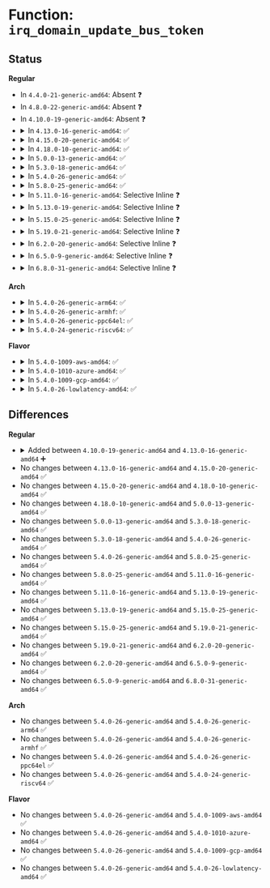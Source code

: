 # Function: <code>irq_domain_update_bus_token</code>

## Status
<b>Regular</b>
<ul>
<li>
In <code>4.4.0-21-generic-amd64</code>: Absent ❓
</li>
<li>
In <code>4.8.0-22-generic-amd64</code>: Absent ❓
</li>
<li>
In <code>4.10.0-19-generic-amd64</code>: Absent ❓
</li>
<li>
<details>
<summary>In <code>4.13.0-16-generic-amd64</code>: ✅</summary>

```c
void irq_domain_update_bus_token(struct irq_domain * domain, enum irq_domain_bus_token bus_token)
```

```json
{
  "name": "irq_domain_update_bus_token",
  "collision_type": "Unique Global",
  "inline_type": "No",
  "funcs": [
    {
      "addr": 18446744071579814512,
      "name": "irq_domain_update_bus_token",
      "external": true,
      "loc": "kernel/irq/irqdomain.c:264",
      "file": "kernel/irq/irqdomain.c",
      "inline": "seen, unknown",
      "caller_inline": [],
      "caller_func": [
        "drivers/pci/msi.c:pci_msi_create_irq_domain",
        "drivers/base/platform-msi.c:platform_msi_create_irq_domain"
      ]
    }
  ],
  "symbols": [
    {
      "addr": 18446744071579814512,
      "name": "irq_domain_update_bus_token",
      "section": ".text",
      "bind": "STB_GLOBAL",
      "size": 132
    }
  ]
}
```
</details>
</li>
<li>
<details>
<summary>In <code>4.15.0-20-generic-amd64</code>: ✅</summary>

```c
void irq_domain_update_bus_token(struct irq_domain * domain, enum irq_domain_bus_token bus_token)
```

```json
{
  "name": "irq_domain_update_bus_token",
  "collision_type": "Unique Global",
  "inline_type": "No",
  "funcs": [
    {
      "addr": 18446744071579849936,
      "name": "irq_domain_update_bus_token",
      "external": true,
      "loc": "kernel/irq/irqdomain.c:265",
      "file": "kernel/irq/irqdomain.c",
      "inline": "seen, unknown",
      "caller_inline": [],
      "caller_func": [
        "drivers/pci/msi.c:pci_msi_create_irq_domain",
        "drivers/base/platform-msi.c:platform_msi_create_irq_domain"
      ]
    }
  ],
  "symbols": [
    {
      "addr": 18446744071579849936,
      "name": "irq_domain_update_bus_token",
      "section": ".text",
      "bind": "STB_GLOBAL",
      "size": 132
    }
  ]
}
```
</details>
</li>
<li>
<details>
<summary>In <code>4.18.0-10-generic-amd64</code>: ✅</summary>

```c
void irq_domain_update_bus_token(struct irq_domain * domain, enum irq_domain_bus_token bus_token)
```

```json
{
  "name": "irq_domain_update_bus_token",
  "collision_type": "Unique Global",
  "inline_type": "No",
  "funcs": [
    {
      "addr": 18446744071579883680,
      "name": "irq_domain_update_bus_token",
      "external": true,
      "loc": "kernel/irq/irqdomain.c:267",
      "file": "kernel/irq/irqdomain.c",
      "inline": "seen, unknown",
      "caller_inline": [],
      "caller_func": [
        "drivers/pci/msi.c:pci_msi_create_irq_domain",
        "drivers/base/platform-msi.c:platform_msi_create_irq_domain"
      ]
    }
  ],
  "symbols": [
    {
      "addr": 18446744071579883680,
      "name": "irq_domain_update_bus_token",
      "section": ".text",
      "bind": "STB_GLOBAL",
      "size": 118
    }
  ]
}
```
</details>
</li>
<li>
<details>
<summary>In <code>5.0.0-13-generic-amd64</code>: ✅</summary>

```c
void irq_domain_update_bus_token(struct irq_domain * domain, enum irq_domain_bus_token bus_token)
```

```json
{
  "name": "irq_domain_update_bus_token",
  "collision_type": "Unique Global",
  "inline_type": "No",
  "funcs": [
    {
      "addr": 18446744071579930736,
      "name": "irq_domain_update_bus_token",
      "external": true,
      "loc": "kernel/irq/irqdomain.c:267",
      "file": "kernel/irq/irqdomain.c",
      "inline": "seen, unknown",
      "caller_inline": [],
      "caller_func": [
        "drivers/pci/msi.c:pci_msi_create_irq_domain",
        "drivers/base/platform-msi.c:platform_msi_create_irq_domain"
      ]
    }
  ],
  "symbols": [
    {
      "addr": 18446744071579930736,
      "name": "irq_domain_update_bus_token",
      "section": ".text",
      "bind": "STB_GLOBAL",
      "size": 118
    }
  ]
}
```
</details>
</li>
<li>
<details>
<summary>In <code>5.3.0-18-generic-amd64</code>: ✅</summary>

```c
void irq_domain_update_bus_token(struct irq_domain * domain, enum irq_domain_bus_token bus_token)
```

```json
{
  "name": "irq_domain_update_bus_token",
  "collision_type": "Unique Global",
  "inline_type": "No",
  "funcs": [
    {
      "addr": 18446744071579969104,
      "name": "irq_domain_update_bus_token",
      "external": true,
      "loc": "kernel/irq/irqdomain.c:267",
      "file": "kernel/irq/irqdomain.c",
      "inline": "seen, unknown",
      "caller_inline": [],
      "caller_func": [
        "drivers/pci/msi.c:pci_msi_create_irq_domain",
        "drivers/base/platform-msi.c:platform_msi_create_irq_domain"
      ]
    }
  ],
  "symbols": [
    {
      "addr": 18446744071579969104,
      "name": "irq_domain_update_bus_token",
      "section": ".text",
      "bind": "STB_GLOBAL",
      "size": 117
    }
  ]
}
```
</details>
</li>
<li>
<details>
<summary>In <code>5.4.0-26-generic-amd64</code>: ✅</summary>

```c
void irq_domain_update_bus_token(struct irq_domain * domain, enum irq_domain_bus_token bus_token)
```

```json
{
  "name": "irq_domain_update_bus_token",
  "collision_type": "Unique Global",
  "inline_type": "No",
  "funcs": [
    {
      "addr": 18446744071580018912,
      "name": "irq_domain_update_bus_token",
      "external": true,
      "loc": "kernel/irq/irqdomain.c:269",
      "file": "kernel/irq/irqdomain.c",
      "inline": "seen, unknown",
      "caller_inline": [],
      "caller_func": [
        "drivers/pci/msi.c:pci_msi_create_irq_domain",
        "drivers/base/platform-msi.c:platform_msi_create_irq_domain"
      ]
    }
  ],
  "symbols": [
    {
      "addr": 18446744071580018912,
      "name": "irq_domain_update_bus_token",
      "section": ".text",
      "bind": "STB_GLOBAL",
      "size": 117
    }
  ]
}
```
</details>
</li>
<li>
<details>
<summary>In <code>5.8.0-25-generic-amd64</code>: ✅</summary>

```c
void irq_domain_update_bus_token(struct irq_domain * domain, enum irq_domain_bus_token bus_token)
```

```json
{
  "name": "irq_domain_update_bus_token",
  "collision_type": "Unique Global",
  "inline_type": "No",
  "funcs": [
    {
      "addr": 18446744071580069328,
      "name": "irq_domain_update_bus_token",
      "external": true,
      "loc": "kernel/irq/irqdomain.c:254",
      "file": "kernel/irq/irqdomain.c",
      "inline": "seen, unknown",
      "caller_inline": [],
      "caller_func": [
        "drivers/pci/msi.c:pci_msi_create_irq_domain",
        "drivers/pci/controller/dwc/pcie-designware-host.c:dw_pcie_allocate_domains",
        "drivers/base/platform-msi.c:platform_msi_create_irq_domain"
      ]
    }
  ],
  "symbols": [
    {
      "addr": 18446744071580069328,
      "name": "irq_domain_update_bus_token",
      "section": ".text",
      "bind": "STB_GLOBAL",
      "size": 117
    }
  ]
}
```
</details>
</li>
<li>
<details>
<summary>In <code>5.11.0-16-generic-amd64</code>: Selective Inline ❓</summary>

```c
void irq_domain_update_bus_token(struct irq_domain * domain, enum irq_domain_bus_token bus_token)
```

```json
{
  "name": "irq_domain_update_bus_token",
  "collision_type": "Unique Global",
  "inline_type": "Selective",
  "funcs": [
    {
      "addr": 18446744071580046688,
      "name": "irq_domain_update_bus_token",
      "external": true,
      "loc": "kernel/irq/irqdomain.c:263",
      "file": "kernel/irq/irqdomain.c",
      "inline": "not declared, inlined",
      "caller_inline": [],
      "caller_func": [
        "drivers/pci/msi.c:pci_msi_create_irq_domain",
        "drivers/pci/controller/dwc/pcie-designware-host.c:dw_pcie_allocate_domains",
        "drivers/base/platform-msi.c:platform_msi_create_irq_domain"
      ]
    }
  ],
  "symbols": [
    {
      "addr": 18446744071580046688,
      "name": "irq_domain_update_bus_token",
      "section": ".text",
      "bind": "STB_GLOBAL",
      "size": 117
    }
  ]
}
```
</details>
</li>
<li>
<details>
<summary>In <code>5.13.0-19-generic-amd64</code>: Selective Inline ❓</summary>

```c
void irq_domain_update_bus_token(struct irq_domain * domain, enum irq_domain_bus_token bus_token)
```

```json
{
  "name": "irq_domain_update_bus_token",
  "collision_type": "Unique Global",
  "inline_type": "Selective",
  "funcs": [
    {
      "addr": 18446744071580047408,
      "name": "irq_domain_update_bus_token",
      "external": true,
      "loc": "kernel/irq/irqdomain.c:265",
      "file": "kernel/irq/irqdomain.c",
      "inline": "not declared, inlined",
      "caller_inline": [],
      "caller_func": [
        "drivers/pci/msi.c:pci_msi_create_irq_domain",
        "drivers/pci/controller/dwc/pcie-designware-host.c:dw_pcie_allocate_domains",
        "drivers/base/platform-msi.c:platform_msi_create_irq_domain"
      ]
    }
  ],
  "symbols": [
    {
      "addr": 18446744071580047408,
      "name": "irq_domain_update_bus_token",
      "section": ".text",
      "bind": "STB_GLOBAL",
      "size": 117
    }
  ]
}
```
</details>
</li>
<li>
<details>
<summary>In <code>5.15.0-25-generic-amd64</code>: Selective Inline ❓</summary>

```c
void irq_domain_update_bus_token(struct irq_domain * domain, enum irq_domain_bus_token bus_token)
```

```json
{
  "name": "irq_domain_update_bus_token",
  "collision_type": "Unique Global",
  "inline_type": "Selective",
  "funcs": [
    {
      "addr": 18446744071580180416,
      "name": "irq_domain_update_bus_token",
      "external": true,
      "loc": "kernel/irq/irqdomain.c:275",
      "file": "kernel/irq/irqdomain.c",
      "inline": "not declared, inlined",
      "caller_inline": [],
      "caller_func": [
        "drivers/pci/msi.c:pci_msi_create_irq_domain",
        "drivers/pci/controller/dwc/pcie-designware-host.c:dw_pcie_allocate_domains",
        "drivers/base/platform-msi.c:platform_msi_create_irq_domain"
      ]
    }
  ],
  "symbols": [
    {
      "addr": 18446744071580180416,
      "name": "irq_domain_update_bus_token",
      "section": ".text",
      "bind": "STB_GLOBAL",
      "size": 117
    }
  ]
}
```
</details>
</li>
<li>
<details>
<summary>In <code>5.19.0-21-generic-amd64</code>: Selective Inline ❓</summary>

```c
void irq_domain_update_bus_token(struct irq_domain * domain, enum irq_domain_bus_token bus_token)
```

```json
{
  "name": "irq_domain_update_bus_token",
  "collision_type": "Unique Global",
  "inline_type": "Selective",
  "funcs": [
    {
      "addr": 18446744071580328496,
      "name": "irq_domain_update_bus_token",
      "external": true,
      "loc": "kernel/irq/irqdomain.c:275",
      "file": "kernel/irq/irqdomain.c",
      "inline": "not declared, inlined",
      "caller_inline": [],
      "caller_func": [
        "drivers/gpio/gpio-crystalcove.c:crystalcove_gpio_probe",
        "drivers/pci/msi/irqdomain.c:pci_msi_create_irq_domain",
        "drivers/pci/controller/dwc/pcie-designware-host.c:dw_pcie_allocate_domains",
        "drivers/base/platform-msi.c:platform_msi_create_irq_domain",
        "drivers/mfd/intel_soc_pmic_core.c:intel_soc_pmic_i2c_probe"
      ]
    }
  ],
  "symbols": [
    {
      "addr": 18446744071580328496,
      "name": "irq_domain_update_bus_token",
      "section": ".text",
      "bind": "STB_GLOBAL",
      "size": 145
    }
  ]
}
```
</details>
</li>
<li>
<details>
<summary>In <code>6.2.0-20-generic-amd64</code>: Selective Inline ❓</summary>

```c
void irq_domain_update_bus_token(struct irq_domain * domain, enum irq_domain_bus_token bus_token)
```

```json
{
  "name": "irq_domain_update_bus_token",
  "collision_type": "Unique Global",
  "inline_type": "Selective",
  "funcs": [
    {
      "addr": 18446744071580544240,
      "name": "irq_domain_update_bus_token",
      "external": true,
      "loc": "kernel/irq/irqdomain.c:299",
      "file": "kernel/irq/irqdomain.c",
      "inline": "not declared, inlined",
      "caller_inline": [],
      "caller_func": [
        "kernel/irq/msi.c:__msi_create_irq_domain",
        "drivers/gpio/gpio-crystalcove.c:crystalcove_gpio_probe",
        "drivers/pci/controller/dwc/pcie-designware-host.c:dw_pcie_allocate_domains",
        "drivers/iommu/amd/iommu.c:amd_iommu_create_irq_domain",
        "drivers/iommu/intel/irq_remapping.c:intel_setup_irq_remapping",
        "drivers/base/platform-msi.c:platform_msi_create_irq_domain",
        "drivers/mfd/intel_soc_pmic_crc.c:crystal_cove_i2c_probe"
      ]
    }
  ],
  "symbols": [
    {
      "addr": 18446744071580544240,
      "name": "irq_domain_update_bus_token",
      "section": ".text",
      "bind": "STB_GLOBAL",
      "size": 145
    }
  ]
}
```
</details>
</li>
<li>
<details>
<summary>In <code>6.5.0-9-generic-amd64</code>: Selective Inline ❓</summary>

```c
void irq_domain_update_bus_token(struct irq_domain * domain, enum irq_domain_bus_token bus_token)
```

```json
{
  "name": "irq_domain_update_bus_token",
  "collision_type": "Unique Global",
  "inline_type": "Selective",
  "funcs": [
    {
      "addr": 18446744071580617536,
      "name": "irq_domain_update_bus_token",
      "external": true,
      "loc": "kernel/irq/irqdomain.c:306",
      "file": "kernel/irq/irqdomain.c",
      "inline": "not declared, inlined",
      "caller_inline": [],
      "caller_func": [
        "kernel/irq/msi.c:__msi_create_irq_domain",
        "drivers/gpio/gpio-crystalcove.c:crystalcove_gpio_probe",
        "drivers/pci/controller/dwc/pcie-designware-host.c:dw_pcie_allocate_domains",
        "drivers/iommu/amd/iommu.c:amd_iommu_create_irq_domain",
        "drivers/iommu/intel/irq_remapping.c:intel_setup_irq_remapping",
        "drivers/base/platform-msi.c:platform_msi_create_irq_domain",
        "drivers/mfd/intel_soc_pmic_crc.c:crystal_cove_i2c_probe"
      ]
    }
  ],
  "symbols": [
    {
      "addr": 18446744071580617536,
      "name": "irq_domain_update_bus_token",
      "section": ".text",
      "bind": "STB_GLOBAL",
      "size": 145
    }
  ]
}
```
</details>
</li>
<li>
<details>
<summary>In <code>6.8.0-31-generic-amd64</code>: Selective Inline ❓</summary>

```c
void irq_domain_update_bus_token(struct irq_domain * domain, enum irq_domain_bus_token bus_token)
```

```json
{
  "name": "irq_domain_update_bus_token",
  "collision_type": "Unique Global",
  "inline_type": "Selective",
  "funcs": [
    {
      "addr": 18446744071580682432,
      "name": "irq_domain_update_bus_token",
      "external": true,
      "loc": "kernel/irq/irqdomain.c:306",
      "file": "kernel/irq/irqdomain.c",
      "inline": "not declared, inlined",
      "caller_inline": [],
      "caller_func": [
        "kernel/irq/msi.c:__msi_create_irq_domain",
        "drivers/gpio/gpio-crystalcove.c:crystalcove_gpio_probe",
        "drivers/pci/controller/dwc/pcie-designware-host.c:dw_pcie_allocate_domains",
        "drivers/iommu/amd/iommu.c:amd_iommu_create_irq_domain",
        "drivers/iommu/intel/irq_remapping.c:intel_setup_irq_remapping",
        "drivers/base/platform-msi.c:platform_msi_create_irq_domain",
        "drivers/mfd/intel_soc_pmic_crc.c:crystal_cove_i2c_probe"
      ]
    }
  ],
  "symbols": [
    {
      "addr": 18446744071580682432,
      "name": "irq_domain_update_bus_token",
      "section": ".text",
      "bind": "STB_GLOBAL",
      "size": 145
    }
  ]
}
```
</details>
</li>
</ul>
<b>Arch</b>
<ul>
<li>
<details>
<summary>In <code>5.4.0-26-generic-arm64</code>: ✅</summary>

```c
void irq_domain_update_bus_token(struct irq_domain * domain, enum irq_domain_bus_token bus_token)
```

```json
{
  "name": "irq_domain_update_bus_token",
  "collision_type": "Unique Global",
  "inline_type": "No",
  "funcs": [
    {
      "addr": 18446603336491221552,
      "name": "irq_domain_update_bus_token",
      "external": true,
      "loc": "kernel/irq/irqdomain.c:269",
      "file": "kernel/irq/irqdomain.c",
      "inline": "seen, unknown",
      "caller_inline": [],
      "caller_func": [
        "drivers/irqchip/irq-gic-v2m.c:gicv2m_allocate_domains",
        "drivers/irqchip/irq-gic-v3.c:gic_init_bases",
        "drivers/irqchip/irq-gic-v3-mbi.c:mbi_init",
        "drivers/irqchip/irq-gic-v3-its.c:its_probe_one",
        "drivers/irqchip/irq-mvebu-sei.c:mvebu_sei_probe",
        "drivers/irqchip/irq-mvebu-sei.c:mvebu_sei_probe",
        "drivers/irqchip/irq-mvebu-sei.c:mvebu_sei_probe",
        "drivers/bus/fsl-mc/fsl-mc-msi.c:fsl_mc_msi_create_irq_domain",
        "drivers/pci/msi.c:pci_msi_create_irq_domain",
        "drivers/soc/ti/ti_sci_inta_msi.c:ti_sci_inta_msi_create_irq_domain",
        "drivers/base/platform-msi.c:platform_msi_create_irq_domain"
      ]
    }
  ],
  "symbols": [
    {
      "addr": 18446603336491221552,
      "name": "irq_domain_update_bus_token",
      "section": ".text",
      "bind": "STB_GLOBAL",
      "size": 156
    }
  ]
}
```
</details>
</li>
<li>
<details>
<summary>In <code>5.4.0-26-generic-armhf</code>: ✅</summary>

```c
void irq_domain_update_bus_token(struct irq_domain * domain, enum irq_domain_bus_token bus_token)
```

```json
{
  "name": "irq_domain_update_bus_token",
  "collision_type": "Unique Global",
  "inline_type": "No",
  "funcs": [
    {
      "addr": 3225236340,
      "name": "irq_domain_update_bus_token",
      "external": true,
      "loc": "kernel/irq/irqdomain.c:269",
      "file": "kernel/irq/irqdomain.c",
      "inline": "seen, unknown",
      "caller_inline": [],
      "caller_func": [
        "drivers/irqchip/irq-gic-v2m.c:gicv2m_of_init",
        "drivers/irqchip/irq-gic-v3.c:gic_init_bases",
        "drivers/irqchip/irq-gic-v3-mbi.c:mbi_init",
        "drivers/irqchip/irq-armada-370-xp.c:armada_370_xp_mpic_of_init",
        "drivers/pci/msi.c:pci_msi_create_irq_domain",
        "drivers/base/platform-msi.c:platform_msi_create_irq_domain"
      ]
    }
  ],
  "symbols": [
    {
      "addr": 3225236340,
      "name": "irq_domain_update_bus_token",
      "section": ".text",
      "bind": "STB_GLOBAL",
      "size": 140
    }
  ]
}
```
</details>
</li>
<li>
<details>
<summary>In <code>5.4.0-26-generic-ppc64el</code>: ✅</summary>

```c
void irq_domain_update_bus_token(struct irq_domain * domain, enum irq_domain_bus_token bus_token)
```

```json
{
  "name": "irq_domain_update_bus_token",
  "collision_type": "Unique Global",
  "inline_type": "No",
  "funcs": [
    {
      "addr": 13835058055284124176,
      "name": "irq_domain_update_bus_token",
      "external": true,
      "loc": "kernel/irq/irqdomain.c:269",
      "file": "kernel/irq/irqdomain.c",
      "inline": "seen, unknown",
      "caller_inline": [],
      "caller_func": []
    }
  ],
  "symbols": [
    {
      "addr": 13835058055284124176,
      "name": "irq_domain_update_bus_token",
      "section": ".text",
      "bind": "STB_GLOBAL",
      "size": 224
    }
  ]
}
```
</details>
</li>
<li>
<details>
<summary>In <code>5.4.0-24-generic-riscv64</code>: ✅</summary>

```c
void irq_domain_update_bus_token(struct irq_domain * domain, enum irq_domain_bus_token bus_token)
```

```json
{
  "name": "irq_domain_update_bus_token",
  "collision_type": "Unique Global",
  "inline_type": "No",
  "funcs": [
    {
      "addr": 18446743936271757990,
      "name": "irq_domain_update_bus_token",
      "external": true,
      "loc": "kernel/irq/irqdomain.c:269",
      "file": "kernel/irq/irqdomain.c",
      "inline": "seen, unknown",
      "caller_inline": [],
      "caller_func": [
        "drivers/pci/msi.c:pci_msi_create_irq_domain",
        "drivers/base/platform-msi.c:platform_msi_create_irq_domain"
      ]
    }
  ],
  "symbols": [
    {
      "addr": 18446743936271757990,
      "name": "irq_domain_update_bus_token",
      "section": ".text",
      "bind": "STB_GLOBAL",
      "size": 144
    }
  ]
}
```
</details>
</li>
</ul>
<b>Flavor</b>
<ul>
<li>
<details>
<summary>In <code>5.4.0-1009-aws-amd64</code>: ✅</summary>

```c
void irq_domain_update_bus_token(struct irq_domain * domain, enum irq_domain_bus_token bus_token)
```

```json
{
  "name": "irq_domain_update_bus_token",
  "collision_type": "Unique Global",
  "inline_type": "No",
  "funcs": [
    {
      "addr": 18446744071579987648,
      "name": "irq_domain_update_bus_token",
      "external": true,
      "loc": "kernel/irq/irqdomain.c:269",
      "file": "kernel/irq/irqdomain.c",
      "inline": "seen, unknown",
      "caller_inline": [],
      "caller_func": [
        "drivers/pci/msi.c:pci_msi_create_irq_domain",
        "drivers/base/platform-msi.c:platform_msi_create_irq_domain"
      ]
    }
  ],
  "symbols": [
    {
      "addr": 18446744071579987648,
      "name": "irq_domain_update_bus_token",
      "section": ".text",
      "bind": "STB_GLOBAL",
      "size": 117
    }
  ]
}
```
</details>
</li>
<li>
<details>
<summary>In <code>5.4.0-1010-azure-amd64</code>: ✅</summary>

```c
void irq_domain_update_bus_token(struct irq_domain * domain, enum irq_domain_bus_token bus_token)
```

```json
{
  "name": "irq_domain_update_bus_token",
  "collision_type": "Unique Global",
  "inline_type": "No",
  "funcs": [
    {
      "addr": 18446744071579925424,
      "name": "irq_domain_update_bus_token",
      "external": true,
      "loc": "kernel/irq/irqdomain.c:269",
      "file": "kernel/irq/irqdomain.c",
      "inline": "seen, unknown",
      "caller_inline": [],
      "caller_func": [
        "drivers/pci/msi.c:pci_msi_create_irq_domain",
        "drivers/base/platform-msi.c:platform_msi_create_irq_domain"
      ]
    }
  ],
  "symbols": [
    {
      "addr": 18446744071579925424,
      "name": "irq_domain_update_bus_token",
      "section": ".text",
      "bind": "STB_GLOBAL",
      "size": 117
    }
  ]
}
```
</details>
</li>
<li>
<details>
<summary>In <code>5.4.0-1009-gcp-amd64</code>: ✅</summary>

```c
void irq_domain_update_bus_token(struct irq_domain * domain, enum irq_domain_bus_token bus_token)
```

```json
{
  "name": "irq_domain_update_bus_token",
  "collision_type": "Unique Global",
  "inline_type": "No",
  "funcs": [
    {
      "addr": 18446744071579979184,
      "name": "irq_domain_update_bus_token",
      "external": true,
      "loc": "kernel/irq/irqdomain.c:269",
      "file": "kernel/irq/irqdomain.c",
      "inline": "seen, unknown",
      "caller_inline": [],
      "caller_func": [
        "drivers/pci/msi.c:pci_msi_create_irq_domain",
        "drivers/base/platform-msi.c:platform_msi_create_irq_domain"
      ]
    }
  ],
  "symbols": [
    {
      "addr": 18446744071579979184,
      "name": "irq_domain_update_bus_token",
      "section": ".text",
      "bind": "STB_GLOBAL",
      "size": 117
    }
  ]
}
```
</details>
</li>
<li>
<details>
<summary>In <code>5.4.0-26-lowlatency-amd64</code>: ✅</summary>

```c
void irq_domain_update_bus_token(struct irq_domain * domain, enum irq_domain_bus_token bus_token)
```

```json
{
  "name": "irq_domain_update_bus_token",
  "collision_type": "Unique Global",
  "inline_type": "No",
  "funcs": [
    {
      "addr": 18446744071580025824,
      "name": "irq_domain_update_bus_token",
      "external": true,
      "loc": "kernel/irq/irqdomain.c:269",
      "file": "kernel/irq/irqdomain.c",
      "inline": "seen, unknown",
      "caller_inline": [],
      "caller_func": [
        "drivers/pci/msi.c:pci_msi_create_irq_domain",
        "drivers/base/platform-msi.c:platform_msi_create_irq_domain"
      ]
    }
  ],
  "symbols": [
    {
      "addr": 18446744071580025824,
      "name": "irq_domain_update_bus_token",
      "section": ".text",
      "bind": "STB_GLOBAL",
      "size": 117
    }
  ]
}
```
</details>
</li>
</ul>

## Differences
<b>Regular</b>
<ul>
<li>
<details>
<summary>Added between <code>4.10.0-19-generic-amd64</code> and <code>4.13.0-16-generic-amd64</code> ➕</summary>

```c
void irq_domain_update_bus_token(struct irq_domain * domain, enum irq_domain_bus_token bus_token)
```
</details>
</li>
<li>
No changes between <code>4.13.0-16-generic-amd64</code> and <code>4.15.0-20-generic-amd64</code> ✅
</li>
<li>
No changes between <code>4.15.0-20-generic-amd64</code> and <code>4.18.0-10-generic-amd64</code> ✅
</li>
<li>
No changes between <code>4.18.0-10-generic-amd64</code> and <code>5.0.0-13-generic-amd64</code> ✅
</li>
<li>
No changes between <code>5.0.0-13-generic-amd64</code> and <code>5.3.0-18-generic-amd64</code> ✅
</li>
<li>
No changes between <code>5.3.0-18-generic-amd64</code> and <code>5.4.0-26-generic-amd64</code> ✅
</li>
<li>
No changes between <code>5.4.0-26-generic-amd64</code> and <code>5.8.0-25-generic-amd64</code> ✅
</li>
<li>
No changes between <code>5.8.0-25-generic-amd64</code> and <code>5.11.0-16-generic-amd64</code> ✅
</li>
<li>
No changes between <code>5.11.0-16-generic-amd64</code> and <code>5.13.0-19-generic-amd64</code> ✅
</li>
<li>
No changes between <code>5.13.0-19-generic-amd64</code> and <code>5.15.0-25-generic-amd64</code> ✅
</li>
<li>
No changes between <code>5.15.0-25-generic-amd64</code> and <code>5.19.0-21-generic-amd64</code> ✅
</li>
<li>
No changes between <code>5.19.0-21-generic-amd64</code> and <code>6.2.0-20-generic-amd64</code> ✅
</li>
<li>
No changes between <code>6.2.0-20-generic-amd64</code> and <code>6.5.0-9-generic-amd64</code> ✅
</li>
<li>
No changes between <code>6.5.0-9-generic-amd64</code> and <code>6.8.0-31-generic-amd64</code> ✅
</li>
</ul>
<b>Arch</b>
<ul>
<li>
No changes between <code>5.4.0-26-generic-amd64</code> and <code>5.4.0-26-generic-arm64</code> ✅
</li>
<li>
No changes between <code>5.4.0-26-generic-amd64</code> and <code>5.4.0-26-generic-armhf</code> ✅
</li>
<li>
No changes between <code>5.4.0-26-generic-amd64</code> and <code>5.4.0-26-generic-ppc64el</code> ✅
</li>
<li>
No changes between <code>5.4.0-26-generic-amd64</code> and <code>5.4.0-24-generic-riscv64</code> ✅
</li>
</ul>
<b>Flavor</b>
<ul>
<li>
No changes between <code>5.4.0-26-generic-amd64</code> and <code>5.4.0-1009-aws-amd64</code> ✅
</li>
<li>
No changes between <code>5.4.0-26-generic-amd64</code> and <code>5.4.0-1010-azure-amd64</code> ✅
</li>
<li>
No changes between <code>5.4.0-26-generic-amd64</code> and <code>5.4.0-1009-gcp-amd64</code> ✅
</li>
<li>
No changes between <code>5.4.0-26-generic-amd64</code> and <code>5.4.0-26-lowlatency-amd64</code> ✅
</li>
</ul>
